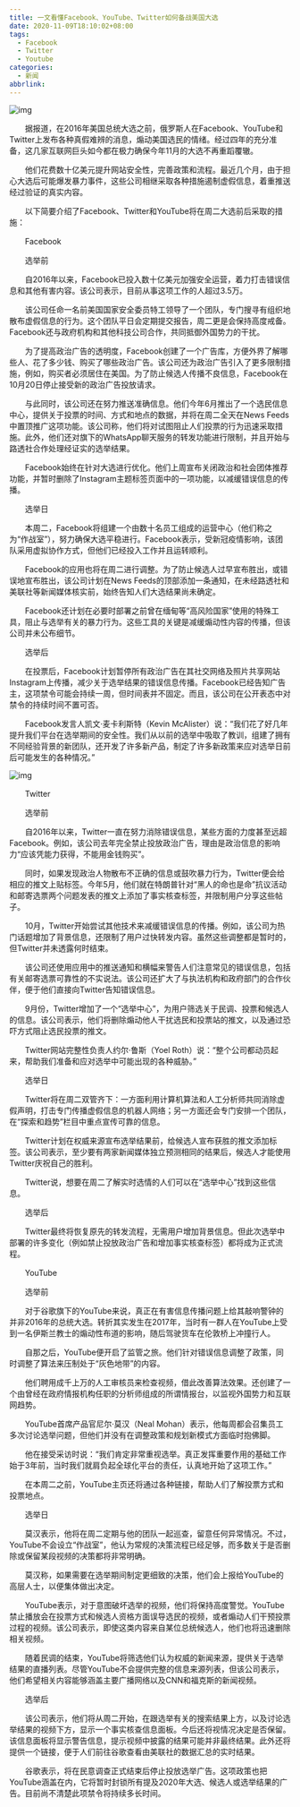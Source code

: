 ```yaml
---
title: 一文看懂Facebook、YouTube、Twitter如何备战美国大选
date: 2020-11-09T18:10:02+08:00
tags:
  - Facebook
  - Twitter
  - Youtube
categories:
  - 新闻
abbrlink:
---
```


![img](https://cdn.jsdelivr.net/gh/yakeing/Documentation@main/Hexo/images/f411-kcieyvz9448282.jpg)

　　据报道，在2016年美国总统大选之前，俄罗斯人在Facebook、YouTube和Twitter上发布各种真假难辨的消息，煽动美国选民的情绪。经过四年的充分准备，这几家互联网巨头如今都在极力确保今年11月的大选不再重蹈覆辙。

　　他们花费数十亿美元提升网站安全性，完善政策和流程。最近几个月，由于担心大选后可能爆发暴力事件，这些公司相继采取各种措施遏制虚假信息，着重推送经过验证的真实内容。

　　以下简要介绍了Facebook、Twitter和YouTube将在周二大选前后采取的措施：

　　Facebook

　　选举前

　　自2016年以来，Facebook已投入数十亿美元加强安全运营，着力打击错误信息和其他有害内容。该公司表示，目前从事这项工作的人超过3.5万。

　　该公司任命一名前美国国家安全委员特工领导了一个团队，专门搜寻有组织地散布虚假信息的行为。这个团队平日会定期提交报告，周二更是会保持高度戒备。Facebook还与政府机构和其他科技公司合作，共同抵御外国势力的干扰。

　　为了提高政治广告的透明度，Facebook创建了一个广告库，方便外界了解哪些人、花了多少钱、购买了哪些政治广告。该公司还为政治广告引入了更多限制措施，例如，购买者必须居住在美国。为了防止候选人传播不良信息，Facebook在10月20日停止接受新的政治广告投放请求。

　　与此同时，该公司还在努力推送准确信息。他们今年6月推出了一个选民信息中心，提供关于投票的时间、方式和地点的数据，并将在周二全天在News Feeds中置顶推广这项功能。该公司称，他们将对试图阻止人们投票的行为迅速采取措施。此外，他们还对旗下的WhatsApp聊天服务的转发功能进行限制，并且开始与路透社合作处理经证实的选举结果。

　　Facebook始终在针对大选进行优化。他们上周宣布关闭政治和社会团体推荐功能，并暂时删除了Instagram主题标签页面中的一项功能，以减缓错误信息的传播。

　　选举日

　　本周二，Facebook将组建一个由数十名员工组成的运营中心（他们称之为“作战室”），努力确保大选平稳进行。Facebook表示，受新冠疫情影响，该团队采用虚拟协作方式，但他们已经投入工作并且运转顺利。

　　Facebook的应用也将在周二进行调整。为了防止候选人过早宣布胜出，或错误地宣布胜出，该公司计划在News Feeds的顶部添加一条通知，在未经路透社和美联社等新闻媒体核实前，始终告知人们大选结果尚未确定。

　　Facebook还计划在必要时部署之前曾在缅甸等“高风险国家”使用的特殊工具，阻止与选举有关的暴力行为。这些工具的关键是减缓煽动性内容的传播，但该公司并未公布细节。

　　选举后

　　在投票后，Facebook计划暂停所有政治广告在其社交网络及照片共享网站Instagram上传播，减少关于选举结果的错误信息传播。Facebook已经告知广告主，这项禁令可能会持续一周，但时间表并不固定。而且，该公司在公开表态中对禁令的持续时间不置可否。

　　Facebook发言人凯文·麦卡利斯特（Kevin McAlister）说：“我们花了好几年提升我们平台在选举期间的安全性。我们从以前的选举中吸取了教训，组建了拥有不同经验背景的新团队，还开发了许多新产品，制定了许多新政策来应对选举日前后可能发生的各种情况。”

![img](https://cdn.jsdelivr.net/gh/yakeing/Documentation@main/Hexo/images/76bd-kcieyvz9423626.jpg)

　　Twitter

　　选举前

　　自2016年以来，Twitter一直在努力消除错误信息，某些方面的力度甚至远超Facebook。例如，该公司去年完全禁止投放政治广告，理由是政治信息的影响力“应该凭能力获得，不能用金钱购买”。

　　同时，如果发现政治人物散布不正确的信息或鼓吹暴力行为，Twitter便会给相应的推文上贴标签。今年5月，他们就在特朗普针对“黑人的命也是命”抗议活动和邮寄选票两个问题发表的推文上添加了事实核查标签，并限制用户分享这些帖子。

　　10月，Twitter开始尝试其他技术来减缓错误信息的传播。例如，该公司为热门话题增加了背景信息，还限制了用户过快转发内容。虽然这些调整都是暂时的，但Twitter并未透露何时结束。

　　该公司还使用应用中的推送通知和横幅来警告人们注意常见的错误信息，包括有关邮寄选票可靠性的不实说法。该公司还扩大了与执法机构和政府部门的合作伙伴，便于他们直接向Twitter告知错误信息。

　　9月份，Twitter增加了一个“选举中心”，为用户筛选关于民调、投票和候选人的信息。该公司表示，他们将删除煽动他人干扰选民和投票站的推文，以及通过恐吓方式阻止选民投票的推文。

　　Twitter网站完整性负责人约尔·鲁斯（Yoel Roth）说：“整个公司都动员起来，帮助我们准备和应对选举中可能出现的各种威胁。”

　　选举日

　　Twitter将在周二双管齐下：一方面利用计算机算法和人工分析师共同消除虚假声明，打击专门传播虚假信息的机器人网络；另一方面还会专门安排一个团队，在“探索和趋势”栏目中重点宣传可靠的信息。

　　Twitter计划在权威来源宣布选举结果前，给候选人宣布获胜的推文添加标签。该公司表示，至少要有两家新闻媒体独立预测相同的结果后，候选人才能使用Twitter庆祝自己的胜利。

　　Twitter说，想要在周二了解实时选情的人们可以在“选举中心”找到这些信息。

　　选举后

　　Twitter最终将恢复原先的转发流程，无需用户增加背景信息。但此次选举中部署的许多变化（例如禁止投放政治广告和增加事实核查标签）都将成为正式流程。

　　YouTube

　　选举前

　　对于谷歌旗下的YouTube来说，真正在有害信息传播问题上给其敲响警钟的并非2016年的总统大选。转折其实发生在2017年，当时有一群人在YouTube上受到一名伊斯兰教士的煽动性布道的影响，随后驾驶货车在伦敦桥上冲撞行人。

　　自那之后，YouTube便开启了监管之旅。他们针对错误信息调整了政策，同时调整了算法来压制处于“灰色地带”的内容。

　　他们聘用成千上万的人工审核员来检查视频，借此改善算法效果。还创建了一个由曾经在政府情报机构任职的分析师组成的所谓情报台，以监视外国势力和互联网趋势。

　　YouTube首席产品官尼尔·莫汉（Neal Mohan）表示，他每周都会召集员工多次讨论选举问题，但他们并没有在调整政策和规划新模式方面临时抱佛脚。

　　他在接受采访时说：“我们肯定非常重视选举。真正发挥重要作用的基础工作始于3年前，当时我们就肩负起全球化平台的责任，认真地开始了这项工作。”

　　在本周二之前，YouTube主页还将通过各种链接，帮助人们了解投票方式和投票地点。

　　选举日

　　莫汉表示，他将在周二定期与他的团队一起巡查，留意任何异常情况。不过，YouTube不会设立“作战室”，他认为常规的决策流程已经足够，而多数关于是否删除或保留某段视频的决策都将非常明确。

　　莫汉称，如果需要在选举期间制定更细致的决策，他们会上报给YouTube的高层人士，以便集体做出决定。

　　YouTube表示，对于意图破坏选举的视频，他们将保持高度警觉。YouTube禁止播放会在投票方式和候选人资格方面误导选民的视频，或者煽动人们干预投票过程的视频。该公司表示，即使这类内容来自某位总统候选人，他们也将迅速删除相关视频。

　　随着民调的结束，YouTube将筛选他们认为权威的新闻来源，提供关于选举结果的直播列表。尽管YouTube不会提供完整的信息来源列表，但该公司表示，他们希望相关内容能够涵盖主要广播网络以及CNN和福克斯的新闻视频。

　　选举后

　　该公司表示，他们将从周二开始，在跟选举有关的搜索结果上方，以及讨论选举结果的视频下方，显示一个事实核查信息面板。今后还将视情况决定是否保留。该信息面板将显示警告信息，提示视频中披露的结果可能并非最终结果。此外还将提供一个链接，便于人们前往谷歌查看由美联社的数据汇总的实时结果。

　　谷歌表示，将在民意调查正式结束后停止投放选举广告。这项政策也把YouTube涵盖在内，它将暂时封锁所有提及2020年大选、候选人或选举结果的广告。目前尚不清楚此项禁令将持续多长时间。